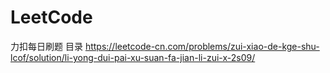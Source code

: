 # LeetCode
力扣每日刷题
目录
https://leetcode-cn.com/problems/zui-xiao-de-kge-shu-lcof/solution/li-yong-dui-pai-xu-suan-fa-jian-li-zui-x-2s09/
